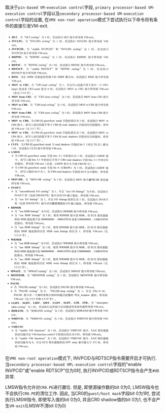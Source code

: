 
取决于`pin-based VM-execution control`字段, `primary processor-based VM-execution control`字段以及`secondary processor-based VM-execution control`字段的设置, 在`VMX non-root operation`模式下尝试执行以下命令将有条件的直接引发VM\-exit.

![config](./images/1.png)



在`VMX non-root operation`模式下, INVPCID与RDTSCP指令需要开启才可执行. 当`secondary processor-based VM\-execution control`字段的"enable INVPCID"或"enable RDTSCP"位为0时, 执行INVPCID或RDTSCP指令会产生`#UD`异常.

LMSW指令允许对`CR0.PE`进行置位. 但是, 即使源操作数的bit 0为0, LMSW指令也不会执行`CR0.PE`的清位工作. 因此, 当CR0的`guest/host mask`字段bit 0为1时, 尝试执行LMSW指令, 即使写入值的bit 0为0, 并且CR0 shadow值的bit 0为1, 也不会产生`VM-exit`(LMSW不清bit 0为0)